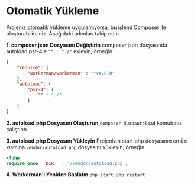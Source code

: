 # Otomatik Yükleme

Projeniz otomatik yükleme uygulamıyorsa, bu işlemi Composer ile oluşturabilirsiniz. Aşağıdaki adımları takip edin.

**1. composer.json Dosyasını Değiştirin**
composer.json dosyasında autoload.psr-4'e `"" : "./"` ekleyin, örneğin
```json
{
    "require": {
        "workerman/workerman" : "^v4.0.0"
    },
    "autoload": {
        "psr-4": {
            "" : "./"
        }
    }
}
```

**2. autoload.php Dosyasını Oluşturun**
`composer dumpautoload` komutunu çalıştırın.

**3. autoload.php Dosyasını Yükleyin** 
Projenizin start.php dosyasının en üst kısmına `vendor/autoload.php` dosyasını yükleyin, örneğin
```php
<?php
require_once __DIR__ . '/vendor/autoload.php';
```

**4. Workerman'ı Yeniden Başlatın**
`php start.php restart`
